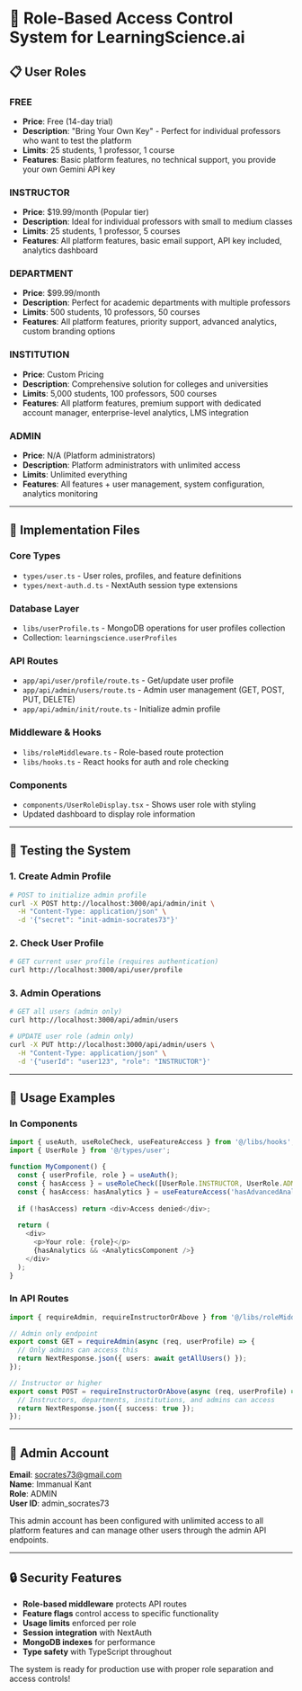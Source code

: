 # 🎯 Role-Based Access Control System for LearningScience.ai

## 📋 **User Roles**

### **FREE** 
- **Price**: Free (14-day trial)
- **Description**: "Bring Your Own Key" - Perfect for individual professors who want to test the platform
- **Limits**: 25 students, 1 professor, 1 course
- **Features**: Basic platform features, no technical support, you provide your own Gemini API key

### **INSTRUCTOR** 
- **Price**: $19.99/month (Popular tier)
- **Description**: Ideal for individual professors with small to medium classes
- **Limits**: 25 students, 1 professor, 5 courses  
- **Features**: All platform features, basic email support, API key included, analytics dashboard

### **DEPARTMENT**
- **Price**: $99.99/month
- **Description**: Perfect for academic departments with multiple professors
- **Limits**: 500 students, 10 professors, 50 courses
- **Features**: All platform features, priority support, advanced analytics, custom branding options

### **INSTITUTION**
- **Price**: Custom Pricing
- **Description**: Comprehensive solution for colleges and universities
- **Limits**: 5,000 students, 100 professors, 500 courses
- **Features**: All platform features, premium support with dedicated account manager, enterprise-level analytics, LMS integration

### **ADMIN**
- **Price**: N/A (Platform administrators)
- **Description**: Platform administrators with unlimited access
- **Limits**: Unlimited everything
- **Features**: All features + user management, system configuration, analytics monitoring

---

## 🔧 **Implementation Files**

### **Core Types**
- `types/user.ts` - User roles, profiles, and feature definitions
- `types/next-auth.d.ts` - NextAuth session type extensions

### **Database Layer**
- `libs/userProfile.ts` - MongoDB operations for user profiles collection
- Collection: `learningscience.userProfiles`

### **API Routes**
- `app/api/user/profile/route.ts` - Get/update user profile
- `app/api/admin/users/route.ts` - Admin user management (GET, POST, PUT, DELETE)
- `app/api/admin/init/route.ts` - Initialize admin profile

### **Middleware & Hooks**
- `libs/roleMiddleware.ts` - Role-based route protection
- `libs/hooks.ts` - React hooks for auth and role checking

### **Components**
- `components/UserRoleDisplay.tsx` - Shows user role with styling
- Updated dashboard to display role information

---

## 🧪 **Testing the System**

### **1. Create Admin Profile**
```bash
# POST to initialize admin profile
curl -X POST http://localhost:3000/api/admin/init \
  -H "Content-Type: application/json" \
  -d '{"secret": "init-admin-socrates73"}'
```

### **2. Check User Profile**
```bash
# GET current user profile (requires authentication)
curl http://localhost:3000/api/user/profile
```

### **3. Admin Operations**
```bash
# GET all users (admin only)
curl http://localhost:3000/api/admin/users

# UPDATE user role (admin only)
curl -X PUT http://localhost:3000/api/admin/users \
  -H "Content-Type: application/json" \
  -d '{"userId": "user123", "role": "INSTRUCTOR"}'
```

---

## 🎨 **Usage Examples**

### **In Components**
```typescript
import { useAuth, useRoleCheck, useFeatureAccess } from '@/libs/hooks';
import { UserRole } from '@/types/user';

function MyComponent() {
  const { userProfile, role } = useAuth();
  const { hasAccess } = useRoleCheck([UserRole.INSTRUCTOR, UserRole.ADMIN]);
  const { hasAccess: hasAnalytics } = useFeatureAccess('hasAdvancedAnalytics');
  
  if (!hasAccess) return <div>Access denied</div>;
  
  return (
    <div>
      <p>Your role: {role}</p>
      {hasAnalytics && <AnalyticsComponent />}
    </div>
  );
}
```

### **In API Routes**
```typescript
import { requireAdmin, requireInstructorOrAbove } from '@/libs/roleMiddleware';

// Admin only endpoint
export const GET = requireAdmin(async (req, userProfile) => {
  // Only admins can access this
  return NextResponse.json({ users: await getAllUsers() });
});

// Instructor or higher
export const POST = requireInstructorOrAbove(async (req, userProfile) => {
  // Instructors, departments, institutions, and admins can access
  return NextResponse.json({ success: true });
});
```

---

## 👤 **Admin Account**

**Email**: socrates73@gmail.com  
**Name**: Immanual Kant  
**Role**: ADMIN  
**User ID**: admin_socrates73

This admin account has been configured with unlimited access to all platform features and can manage other users through the admin API endpoints.

---

## 🔒 **Security Features**

- **Role-based middleware** protects API routes
- **Feature flags** control access to specific functionality  
- **Usage limits** enforced per role
- **Session integration** with NextAuth
- **MongoDB indexes** for performance
- **Type safety** with TypeScript throughout

The system is ready for production use with proper role separation and access controls!
